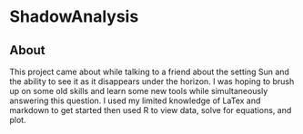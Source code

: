 # ShadowAnalysis

## About
This project came about while talking to a friend about the setting Sun and the ability to see it as it disappears under the horizon. I was hoping to brush up on some old skills and learn some new tools while simultaneously answering this question. I used my limited knowledge of LaTex and markdown to get started then used R to view data, solve for equations, and plot.
